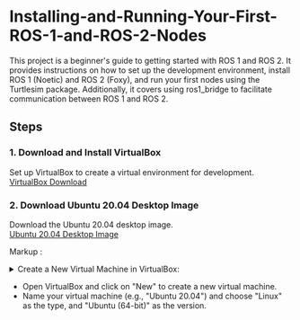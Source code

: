 # Installing-and-Running-Your-First-ROS-1-and-ROS-2-Nodes
This project is a beginner's guide to getting started with ROS 1 and ROS 2. It provides instructions on how to set up the development environment, install ROS 1 (Noetic) and ROS 2 (Foxy), and run your first nodes using the Turtlesim package. Additionally, it covers using ros1_bridge to facilitate communication between ROS 1 and ROS 2.

## Steps

### **1. Download and Install VirtualBox**
Set up VirtualBox to create a virtual environment for development.  
[VirtualBox Download](https://www.virtualbox.org/wiki/Downloads)

### **2. Download Ubuntu 20.04 Desktop Image**
Download the Ubuntu 20.04 desktop image.  
[Ubuntu 20.04 Desktop Image](https://releases.ubuntu.com/20.04/)

Markup : <details>
           <summary>Create a New Virtual Machine in VirtualBox:</summary>
           <p>Content 1 Content 1 Content 1 Content 1 Content 1</p>
         </details>
- Open VirtualBox and click on "New" to create a new virtual machine.
- Name your virtual machine (e.g., "Ubuntu 20.04") and choose "Linux" as the type, and "Ubuntu (64-bit)" as the version.
